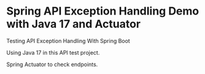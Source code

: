 # Spring API Exception Handling Demo with Java 17 and Actuator

Testing API Exception Handling With Spring Boot

Using Java 17 in this API test project.

Spring Actuator to check endpoints.

